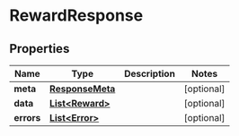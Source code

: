 

# RewardResponse


## Properties

Name | Type | Description | Notes
------------ | ------------- | ------------- | -------------
**meta** | [**ResponseMeta**](ResponseMeta.md) |  |  [optional]
**data** | [**List&lt;Reward&gt;**](Reward.md) |  |  [optional]
**errors** | [**List&lt;Error&gt;**](Error.md) |  |  [optional]



